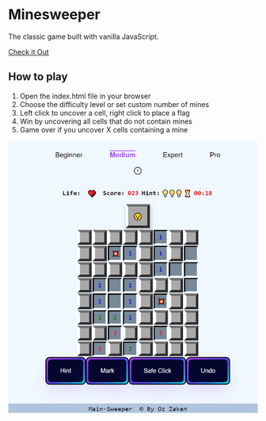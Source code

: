 # Minesweeper

The classic game built with vanilla JavaScript.

[Check it Out](https://ozzaken.github.io/minesweeper/)
## How to play
1. Open the index.html file in your browser
2. Choose the difficulty level or set custom number of mines
3. Left click to uncover a cell, right click to place a flag
4. Win by uncovering all cells that do not contain mines
5. Game over if you uncover X cells containing a mine


<img src="assets/img/readme/1.png" alt="App preview">